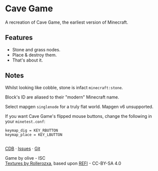 # Cave Game
A recreation of Cave Game, the earliest version of Minecraft.

## Features
- Stone and grass nodes.
- Place & destroy them.
- That's about it.

## Notes

Whilst looking like cobble, stone is infact `minecraft:stone`.

Block's ID are aliased to their "modern" Minecraft name.

Select mapgen `singlenode` for a truly flat world.
Mapgen v6 unsupported.

If you want Cave Game's flipped mouse buttons,
change the following in your `minetest.conf`:
```
keymap_dig = KEY_RBUTTON
keymap_place = KEY_LBUTTON
```

##
[CDB] · [Issues] · [Git]

Game by olive - ISC  
[Textures by Rollerozxa], based upon [REFI] - CC-BY-SA 4.0  

[REFI]: https://content.minetest.net/packages/MysticTempest/refi_textures/
[Textures by Rollerozxa]: https://github.com/rollerozxa/minecraftnt-classic/
[Git]: https://git.minetest.land/olive/cavegame
[Issues]: https://git.minetest.land/olive/cavegame/issues
[CDB]: https://content.minetest.net/packages/GoodClover/cavegame/
